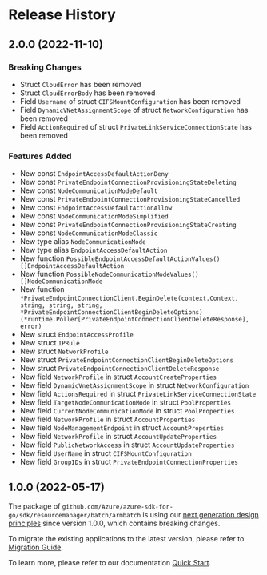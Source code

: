 # Release History

## 2.0.0 (2022-11-10)
### Breaking Changes

- Struct `CloudError` has been removed
- Struct `CloudErrorBody` has been removed
- Field `Username` of struct `CIFSMountConfiguration` has been removed
- Field `DynamicVNetAssignmentScope` of struct `NetworkConfiguration` has been removed
- Field `ActionRequired` of struct `PrivateLinkServiceConnectionState` has been removed

### Features Added

- New const `EndpointAccessDefaultActionDeny`
- New const `PrivateEndpointConnectionProvisioningStateDeleting`
- New const `NodeCommunicationModeDefault`
- New const `PrivateEndpointConnectionProvisioningStateCancelled`
- New const `EndpointAccessDefaultActionAllow`
- New const `NodeCommunicationModeSimplified`
- New const `PrivateEndpointConnectionProvisioningStateCreating`
- New const `NodeCommunicationModeClassic`
- New type alias `NodeCommunicationMode`
- New type alias `EndpointAccessDefaultAction`
- New function `PossibleEndpointAccessDefaultActionValues() []EndpointAccessDefaultAction`
- New function `PossibleNodeCommunicationModeValues() []NodeCommunicationMode`
- New function `*PrivateEndpointConnectionClient.BeginDelete(context.Context, string, string, string, *PrivateEndpointConnectionClientBeginDeleteOptions) (*runtime.Poller[PrivateEndpointConnectionClientDeleteResponse], error)`
- New struct `EndpointAccessProfile`
- New struct `IPRule`
- New struct `NetworkProfile`
- New struct `PrivateEndpointConnectionClientBeginDeleteOptions`
- New struct `PrivateEndpointConnectionClientDeleteResponse`
- New field `NetworkProfile` in struct `AccountCreateProperties`
- New field `DynamicVnetAssignmentScope` in struct `NetworkConfiguration`
- New field `ActionsRequired` in struct `PrivateLinkServiceConnectionState`
- New field `TargetNodeCommunicationMode` in struct `PoolProperties`
- New field `CurrentNodeCommunicationMode` in struct `PoolProperties`
- New field `NetworkProfile` in struct `AccountProperties`
- New field `NodeManagementEndpoint` in struct `AccountProperties`
- New field `NetworkProfile` in struct `AccountUpdateProperties`
- New field `PublicNetworkAccess` in struct `AccountUpdateProperties`
- New field `UserName` in struct `CIFSMountConfiguration`
- New field `GroupIDs` in struct `PrivateEndpointConnectionProperties`


## 1.0.0 (2022-05-17)

The package of `github.com/Azure/azure-sdk-for-go/sdk/resourcemanager/batch/armbatch` is using our [next generation design principles](https://azure.github.io/azure-sdk/general_introduction.html) since version 1.0.0, which contains breaking changes.

To migrate the existing applications to the latest version, please refer to [Migration Guide](https://aka.ms/azsdk/go/mgmt/migration).

To learn more, please refer to our documentation [Quick Start](https://aka.ms/azsdk/go/mgmt).
